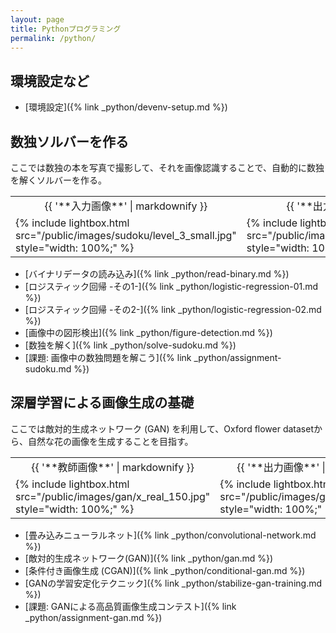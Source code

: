 ```yaml
---
layout: page
title: Pythonプログラミング
permalink: /python/
---
```


## 環境設定など

* [環境設定]({% link _python/devenv-setup.md %})

## 数独ソルバーを作る

ここでは数独の本を写真で撮影して、それを画像認識することで、自動的に数独を解くソルバーを作る。

<table class="images">
<tr>
  <td style="text-align: center; width: 50%;">{{ '**入力画像**' | markdownify }}</td>
  <td style="text-align: center; width: 50%;">{{ '**出力画像**' | markdownify }}</td>
</tr>
<tr>
  <td>{% include lightbox.html src="/public/images/sudoku/level_3_small.jpg" style="width: 100%;" %}</td>
  <td>{% include lightbox.html src="/public/images/sudoku/level_3_ans_small.jpg" style="width: 100%;" %}</td>
</tr>
</table>

* [バイナリデータの読み込み]({% link _python/read-binary.md %})
* [ロジスティック回帰 -その1-]({% link _python/logistic-regression-01.md %})
* [ロジスティック回帰 -その2-]({% link _python/logistic-regression-02.md %})
* [画像中の図形検出]({% link _python/figure-detection.md %})
* [数独を解く]({% link _python/solve-sudoku.md %})
* [課題: 画像中の数独問題を解こう]({% link _python/assignment-sudoku.md %})

## 深層学習による画像生成の基礎

ここでは敵対的生成ネットワーク (GAN) を利用して、Oxford flower datasetから、自然な花の画像を生成することを目指す。

<table class="images">
<tr>
  <td style="text-align: center; width: 50%;">{{ '**教師画像**' | markdownify }}</td>
  <td style="text-align: center; width: 50%;">{{ '**出力画像**' | markdownify }}</td>
</tr>
<tr>
  <td>{% include lightbox.html src="/public/images/gan/x_real_150.jpg" style="width: 100%;" %}</td>
  <td>{% include lightbox.html src="/public/images/gan/x_fake_150.jpg" style="width: 100%;" %}</td>
</tr>
</table>

* [畳み込みニューラルネット]({% link _python/convolutional-network.md %})
* [敵対的生成ネットワーク(GAN)]({% link _python/gan.md %})
* [条件付き画像生成 (CGAN)]({% link _python/conditional-gan.md %})
* [GANの学習安定化テクニック]({% link _python/stabilize-gan-training.md %})
* [課題: GANによる高品質画像生成コンテスト]({% link _python/assignment-gan.md %})
